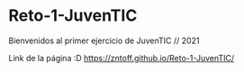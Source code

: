 # Reto-1-JuvenTIC
Bienvenidos al primer ejercicio de JuvenTIC // 2021

Link de la página :D
https://zntoff.github.io/Reto-1-JuvenTIC/
